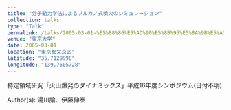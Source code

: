 ```yaml
---
title: "分子動力学法によるブルカノ式噴火のシミュレーション"
collection: talks
type: "Talk"
permalink: /talks/2005-03-01-%E5%88%86%E5%AD%90%E5%8B%95%E5%8A%9B%E5%AD%A6%E6%B3%95%E3%81%AB%E3%82%88%E3%82%8B%E3%83%96%E3%83%AB%E3%82%AB%E3%83%8E%E5%BC%8F%E5%99%B4%E7%81%AB%E3%81%AE%E3%82%B7%E3%83%9F%E3%83%A5
venue: "東京大学"
date: 2005-03-01
location: "東京都文京区"
latitude: "35.7129998"
longitude: "139.7605728"
---
```


特定領域研究「火山爆発のダイナミックス」平成16年度シンポジウム(日付不明)

Author(s): 湯川諭、伊藤伸泰
